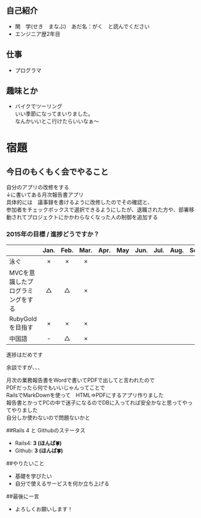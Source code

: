 ﻿## 自己紹介

- 関　学(せき　まなぶ)　あだ名：がく　と読んでください
- エンジニア歴2年目

## 仕事
- プログラマ

## 趣味とか
- バイクでツーリング  
いい季節になってまいりました。  
なんかいいとこ行けたらいいなぁ～

# 宿題 
## 今日のもくもく会でやること
自分のアプリの改修をする  
↓に書いてある月次報告書アプリ  
具体的には　議事録を書けるように改修したのでその確認と、  
参加者をチェックボックスで選択できるようにしたが、退職された方や、部署移動されてプロジェクトにかかわらなくなった人の制御を追加する

### 2015年の目標 / 進捗どうですか？
|                                     |Jan.|Feb.|Mar.|Apr.|May|Jun.|Jul.|Aug.|Sep.|Oct.|Nov.|Dec.|
|:----------------------------------- |:--:|:--:|:--:|:--:|:--:|:--:|:--:|:--:|:--:|:--:|:--:|:--:|
|泳ぐ                                 | ×  | ×  |  ×  |    |    |    |    |    |    |    |    |    |
|MVCを意識したプログラミングをする    | △  | △  |  ×  |    |    |    |    |    |    |    |    |    |
|RubyGoldを目指す                     | ×  | ×  |  ×  |    |    |    |    |    |    |    |    |    |
|中国語                               | -  | △  |  ×  |    |    |    |    |    |    |    |    |    |

進捗はだめです  
  
余談ですが、、、 
  
月次の業務報告書をWordで書いてPDFで出してと言われたので  
PDFだったら何でもいいじゃんってことで  
RailsでMarkDownを使って　HTML=>PDFにするアプリ作りました  
報告書とかってPCの中で迷子になるのでDBに入ってれば安全かなと思ってやってやりました  
自分しか使わないので問題ないかと  


##Rails 4 と Githubのステータス

- Rails4: **3 (ほんば:four_leaf_clover:)**
- Github: **3 (ほんば:four_leaf_clover:)**

##やりたいこと

- 基礎を学びたい
- 自分で使えるサービスを何か立ち上げる

##最後に一言

- よろしくお願いします！ 
